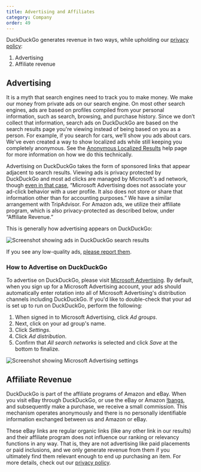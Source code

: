 ```yaml
---
title: Advertising and Affiliates
category: Company
order: 49
---
```


<p>
    DuckDuckGo generates revenue in two ways, while upholding our
    <a href="https://duckduckgo.com/privacy">privacy policy</a>:
</p>
<ol>
    <li>Advertising</li>
    <li>Affiliate revenue</li>
</ol>
<h2 id="advertising">Advertising</h2>
<p>
    It is a myth that search engines need to track you to make money. We make our money from private ads on our search engine. On most other search engines, ads are based on profiles compiled from your personal information, such as search, browsing, and purchase history. Since we don’t collect that information, search ads on DuckDuckGo are based on the search results page you're viewing instead of being based on you as a person. For example, if you search for cars, we’ll show you ads about cars. We've even created a way to show localized ads while still keeping you completely anonymous. See the <a href="https://help.duckduckgo.com/privacy/anonymous-localized-results/">Anonymous Localized Results</a> help page for more information on how we do this technically.
</p>

<p>
    Advertising on DuckDuckGo takes the form of sponsored links that appear adjacent to search results. Viewing ads is privacy protected by DuckDuckGo and most ad clicks are managed by Microsoft's ad network, though <a href="https://help.duckduckgo.com/duckduckgo-help-pages/company/ads-by-microsoft-on-duckduckgo-private-search/">even in that case</a>, “Microsoft Advertising does not associate your ad-click behavior with a user profile. It also does not store or share that information other than for accounting purposes.” We have a similar arrangement with TripAdvisor. For Amazon ads, we utilize their affiliate program, which is also privacy-protected as described below, under “Affiliate Revenue.”
</p>

<p>
    This is generally how advertising appears on DuckDuckGo:
</p>

<p>
    <img alt="Screenshot showing ads in DuckDuckGo search results" src="{{ site.baseurl }}/images/duckduckgo-sponsored-links.jpg" />
</p>

<p>
    If you see any low-quality ads, 
    <a href="https://help.duckduckgo.com/duckduckgo-help-pages/company/contact-us/">please report them</a>.
</p>

<h3 id="howto">How to Advertise on DuckDuckGo</h3>
<p>
    To advertise on DuckDuckGo, please visit <a href="https://about.ads.microsoft.com/">Microsoft Advertising</a>. By default, when you sign up for a Microsoft Advertising account, your ads should automatically enter rotation into all of Microsoft Advertising's distribution channels including DuckDuckGo. If you'd like to double-check that your ad is set up to run on DuckDuckGo, perform the following:
</p>
<ol>
    <li>When signed in to Microsoft Advertising, click <em>Ad groups</em>.</li>
    <li>Next, click on your ad group's name.</li>
    <li>Click <em>Settings</em>.</li>
    <li>Click <em>Ad distribution</em>.</li>
    <li>Confirm that <em>All search networks</em> is selected and click <em>Save</em> at the bottom to finalize.</li>
</ol>
<p>
    <img alt="Screenshot showing Microsoft Advertising settings" src="{{ site.baseurl }}/images/72449caa010b8cc400157ef19833593f.png" />
</p>

<h2 id="affiliates">Affiliate Revenue</h2>

<p>
    DuckDuckGo is part of the affiliate programs of Amazon and eBay. When you visit eBay through DuckDuckGo, or use the eBay or Amazon <a href="https://duckduckgo.com/bang">!bangs</a>, and subsequently make a purchase, we receive a small commission. This mechanism operates anonymously and there is no personally identifiable information exchanged between us and Amazon or eBay.
</p>
<p>
    These eBay links are regular organic links (like any other link in our results) and their affiliate program does not influence our ranking or relevancy functions in any way. That is, they are not advertising like paid placements or paid inclusions, and we only generate revenue from them if you ultimately find them relevant enough to end up purchasing an item. For more details, check out our <a href="https://duckduckgo.com/privacy#s4">privacy policy</a>.
</p>
